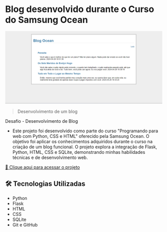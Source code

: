 # Blog desenvolvido durante o Curso do Samsung Ocean

![Preview do Blog](static/imagens/preview-blog-ocean.png)

> Desenvolvimento de um blog

Desafio - Desenvolvimento de Blog
- Este projeto foi desenvolvido como parte do curso "Programando para web com Python, CSS e HTML" oferecido pela Samsung Ocean. O objetivo foi aplicar os conhecimentos adquiridos durante o curso na criação de um blog funcional. O projeto explora a integração de Flask, Python, HTML, CSS e SQLite, demonstrando minhas habilidades técnicas e de desenvolvimento web.

[🔗 Clique aqui para acessar o projeto](https://github.com/raquelfrancaa/WebPythonOcean)

## 🛠 Tecnologias Utilizadas

- Python
- Flask
- HTML
- CSS
- SQLite
- Git e GitHub